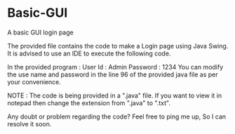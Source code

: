 # Basic-GUI
A basic GUI login page

The provided file contains the code to make a Login page using Java Swing.
It is advised to use an IDE to execute the following code.

In the provided program :
User Id  : Admin
Password : 1234
You can modify the use name and password in the line 96 of the provided java file as per your convenience.

NOTE : The code is being provided in a ".java" file. If you want to view it in notepad then change the extension from ".java" to ".txt".

Any doubt or problem regarding the code?
Feel free to ping me up, So I can resolve it soon.
